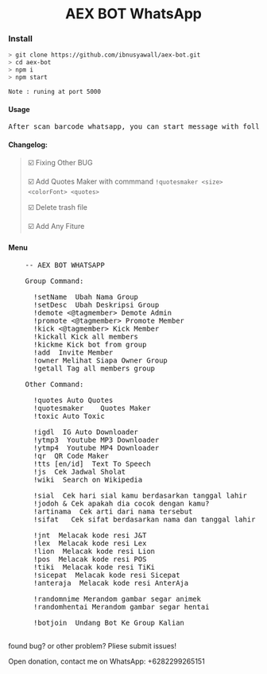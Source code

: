 <div align="center">

# AEX BOT WhatsApp

</div>

### Install

```bash
> git clone https://github.com/ibnusyawall/aex-bot.git
> cd aex-bot
> npm i
> npm start
```

``Note : runing at port 5000``

#### Usage
<pre>
After scan barcode whatsapp, you can start message with following command : !menu for showing menu/command
</pre>


#### Changelog:
> ☑️ Fixing Other BUG 
>
> ☑️ Add Quotes Maker with commmand `!quotesmaker <size> <colorFont> <quotes>`
>
> ☑️ Delete trash file
> 
> ☑️ Add Any Fiture
>

#### Menu
<pre>
    -- AEX BOT WHATSAPP

    Group Command:

      !setName <optional> Ubah Nama Group
      !setDesc <optional> Ubah Deskripsi Group
      !demote <@tagmember> Demote Admin
      !promote <@tagmember> Promote Member
      !kick <@tagmember> Kick Member
      !kickall Kick all members
      !kickme Kick bot from group
      !add <number> Invite Member
      !owner Melihat Siapa Owner Group
      !getall Tag all members group

    Other Command:

      !quotes Auto Quotes
      !quotesmaker <size> <colorFont> <quotes> Quotes Maker
      !toxic Auto Toxic 

      !igdl <linkIG> IG Auto Downloader
      !ytmp3 <linkYT> Youtube MP3 Downloader
      !ytmp4 <linkYT> Youtube MP4 Downloader
      !qr <optional> QR Code Maker
      !tts [en/id] <optional> Text To Speech
      !js <namaKota> Cek Jadwal Sholat
      !wiki <query> Search on Wikipedia

      !sial <ttl> Cek hari sial kamu berdasarkan tanggal lahir
      !jodoh <nama1>&<nama2> Cek apakah dia cocok dengan kamu?
      !artinama <nama> Cek arti dari nama tersebut
      !sifat <nama> <ttl> Cek sifat berdasarkan nama dan tanggal lahir

      !jnt <koderesi/waybill> Melacak kode resi J&T
      !lex <koderesi/waybill> Melacak kode resi Lex
      !lion <koderesi/waybill> Melacak kode resi Lion
      !pos <koderesi/waybill> Melacak kode resi POS
      !tiki <koderesi/waybill> Melacak kode resi TiKi
      !sicepat <koderesi/waybill> Melacak kode resi Sicepat
      !anteraja <koderesi/waybill> Melacak kode resi AnterAja

      !randomnime Merandom gambar segar animek
      !randomhentai Merandom gambar segar hentai

      !botjoin <linkGroup> Undang Bot Ke Group Kalian

</pre>

found bug? or other problem? Pliese submit issues!

Open donation, contact me on WhatsApp: +6282299265151
